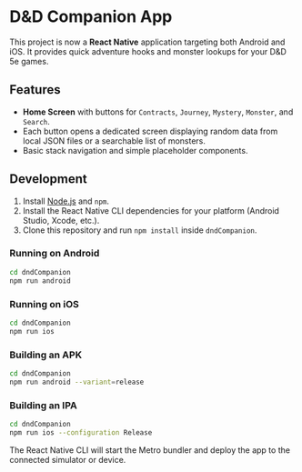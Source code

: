 # D&D Companion App

This project is now a **React Native** application targeting both Android and iOS.
It provides quick adventure hooks and monster lookups for your D&D 5e games.

## Features

* **Home Screen** with buttons for `Contracts`, `Journey`, `Mystery`, `Monster`, and `Search`.
* Each button opens a dedicated screen displaying random data from local JSON files or a searchable list of monsters.
* Basic stack navigation and simple placeholder components.

## Development

1. Install [Node.js](https://nodejs.org/) and `npm`.
2. Install the React Native CLI dependencies for your platform (Android Studio, Xcode, etc.).
3. Clone this repository and run `npm install` inside `dndCompanion`.

### Running on Android

```bash
cd dndCompanion
npm run android
```

### Running on iOS

```bash
cd dndCompanion
npm run ios
```

### Building an APK

```bash
cd dndCompanion
npm run android --variant=release
```

### Building an IPA

```bash
cd dndCompanion
npm run ios --configuration Release
```

The React Native CLI will start the Metro bundler and deploy the app to the
connected simulator or device.
